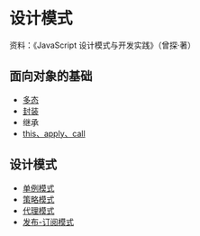 # 设计模式

资料：《JavaScript 设计模式与开发实践》（曾探·著）

## 面向对象的基础
- [多态](https://github.com/aimeefe/design-patterns/blob/master/base_dt.md)
- [封装](https://github.com/aimeefe/design-patterns/blob/master/base_fz.md)
- 继承
- [this、apply、call](https://github.com/aimeefe/design-patterns/tree/master/demo01)

## 设计模式
- [单例模式](https://github.com/aimeefe/design-patterns/tree/master/demo02)
- [策略模式](https://github.com/aimeefe/design-patterns/tree/master/demo03)
- [代理模式](https://github.com/aimeefe/design-patterns/tree/master/demo04)
- [发布-订阅模式](https://github.com/aimeefe/design-patterns/tree/master/demo05)



